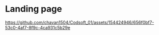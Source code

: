 # Landing page

https://github.com/chavan1504/Codsoft_01/assets/154424946/656f0bf7-53c0-4af7-8f9c-4ca931c5b29e


